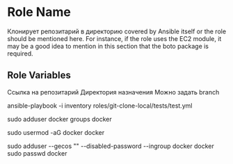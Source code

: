Role Name
=========

Клонирует репозитарий в директорию
 covered by Ansible itself or the role should be mentioned here. For instance, if the role uses the EC2 module, it may be a good idea to mention in this section that the boto package is required.

Role Variables
--------------

Ссылка на репозитарий
Директория назначения
Можно задать branch

ansible-playbook -i inventory roles/git-clone-local/tests/test.yml


sudo adduser docker
groups docker

sudo usermod -aG docker docker


sudo adduser --gecos "" --disabled-password --ingroup docker docker
sudo passwd docker
